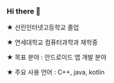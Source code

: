 ### Hi there 👋

<!--
**chmin1020/chmin1020** is a ✨ _special_ ✨ repository because its `README.md` (this file) appears on your GitHub profile.

Here are some ideas to get you started:
- 🔭 I’m currently working on ...
- 🌱 I’m currently learning ...
- 👯 I’m looking to collaborate on ...
- 🤔 I’m looking for help with ...
- 💬 Ask me about ...
- 📫 How to reach me: ...
- 😄 Pronouns: ...
- ⚡ Fun fact: ...
-->

<p>★ 선린인터넷고등학교 졸업 </p>
<p>★ 연세대학교 컴퓨터과학과 재학중 </p>
<p>★ 목표 분야 : 안드로이드 앱 개발 분야 </p>
<p>★ 주요 사용 언어 : C++, java, kotlin </p>


